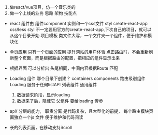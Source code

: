 1. 做react/vue项目，仿一个音乐类的
2. 做一个上线的业务 思路 架构 技能点

- react 组件由 组件component 实例和一个css文件 styl
  create-react-app  css/less styl
  不一定要用官方的create-react-app,下次自己的项目，就可以从这个目录开始  项目模板
  类文件大写，一个文件夹一个组件，便于维护和模块化
- 单页应用
  只有一个页面的应用
  提升网站的用户体验
  点击路由时，不会重新刷新整个页面，而是根据路由的配置，把相应的组件显示出来
- 根据界面 可以分析出 头尾相同，中间内容根据Route 匹配
- Loading 组件
  哪个目录下创建？
  containers
  components  路由级别组件
  Loading 服务于任何listAPI 列表组件 通用组件

  1. 数据请求阶段，显示loading
  2. 数据来了后，隐藏它
  父组件 要给loading 传参

- api/ 分层的能力， 职责分离 是代码复杂，且大型化的前提，
  每个路由模块页面独立一个js 文件 便于维护和代码阅读

- 长的列表页面，在移动支持Scroll
